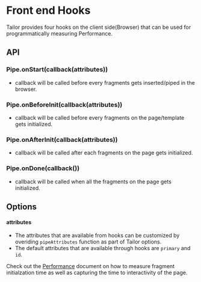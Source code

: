 # Front end Hooks

Tailor provides four hooks on the client side(Browser) that can be used for programmatically measuring Performance.

## API

### Pipe.onStart(callback(attributes))
+ callback will be called before every fragments gets inserted/piped in the browser.

### Pipe.onBeforeInit(callback(attributes))
+ callback will be called before every fragments on the page/template gets initialized.

### Pipe.onAfterInit(callback(attributes))
+ callback will be called after each fragments on the page gets initialized.

### Pipe.onDone(callback())
+ callback will be called when all the fragments on the page gets initialized.

## Options

#### attributes
+ The attributes that are available from hooks can be customized by overiding `pipeAttributes` function as part of Tailor options.
+ The default attributes that are available through hooks are `primary` and `id`.

Check out the [Performance](https://github.com/zalando/tailor/tree/master/docs/Performance.md) document on how to measure fragment initialzation time as well as capturing the time to interactivity of the page.
